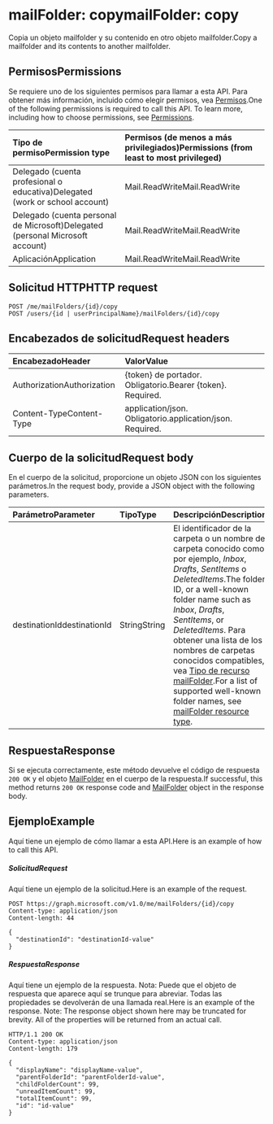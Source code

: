 # <a name="mailfolder-copy"></a><span data-ttu-id="fbe18-101">mailFolder: copy</span><span class="sxs-lookup"><span data-stu-id="fbe18-101">mailFolder: copy</span></span>

<span data-ttu-id="fbe18-102">Copia un objeto mailfolder y su contenido en otro objeto mailfolder.</span><span class="sxs-lookup"><span data-stu-id="fbe18-102">Copy a mailfolder and its contents to another mailfolder.</span></span>

## <a name="permissions"></a><span data-ttu-id="fbe18-103">Permisos</span><span class="sxs-lookup"><span data-stu-id="fbe18-103">Permissions</span></span>
<span data-ttu-id="fbe18-p101">Se requiere uno de los siguientes permisos para llamar a esta API. Para obtener más información, incluido cómo elegir permisos, vea [Permisos](../../../concepts/permissions_reference.md).</span><span class="sxs-lookup"><span data-stu-id="fbe18-p101">One of the following permissions is required to call this API. To learn more, including how to choose permissions, see [Permissions](../../../concepts/permissions_reference.md).</span></span>

|<span data-ttu-id="fbe18-106">Tipo de permiso</span><span class="sxs-lookup"><span data-stu-id="fbe18-106">Permission type</span></span>      | <span data-ttu-id="fbe18-107">Permisos (de menos a más privilegiados)</span><span class="sxs-lookup"><span data-stu-id="fbe18-107">Permissions (from least to most privileged)</span></span>              |
|:--------------------|:---------------------------------------------------------|
|<span data-ttu-id="fbe18-108">Delegado (cuenta profesional o educativa)</span><span class="sxs-lookup"><span data-stu-id="fbe18-108">Delegated (work or school account)</span></span> | <span data-ttu-id="fbe18-109">Mail.ReadWrite</span><span class="sxs-lookup"><span data-stu-id="fbe18-109">Mail.ReadWrite</span></span>    |
|<span data-ttu-id="fbe18-110">Delegado (cuenta personal de Microsoft)</span><span class="sxs-lookup"><span data-stu-id="fbe18-110">Delegated (personal Microsoft account)</span></span> | <span data-ttu-id="fbe18-111">Mail.ReadWrite</span><span class="sxs-lookup"><span data-stu-id="fbe18-111">Mail.ReadWrite</span></span>    |
|<span data-ttu-id="fbe18-112">Aplicación</span><span class="sxs-lookup"><span data-stu-id="fbe18-112">Application</span></span> | <span data-ttu-id="fbe18-113">Mail.ReadWrite</span><span class="sxs-lookup"><span data-stu-id="fbe18-113">Mail.ReadWrite</span></span> |

## <a name="http-request"></a><span data-ttu-id="fbe18-114">Solicitud HTTP</span><span class="sxs-lookup"><span data-stu-id="fbe18-114">HTTP request</span></span>
<!-- { "blockType": "ignored" } -->
```http
POST /me/mailFolders/{id}/copy
POST /users/{id | userPrincipalName}/mailFolders/{id}/copy
```
## <a name="request-headers"></a><span data-ttu-id="fbe18-115">Encabezados de solicitud</span><span class="sxs-lookup"><span data-stu-id="fbe18-115">Request headers</span></span>
| <span data-ttu-id="fbe18-116">Encabezado</span><span class="sxs-lookup"><span data-stu-id="fbe18-116">Header</span></span>       | <span data-ttu-id="fbe18-117">Valor</span><span class="sxs-lookup"><span data-stu-id="fbe18-117">Value</span></span> |
|:---------------|:--------|
| <span data-ttu-id="fbe18-118">Authorization</span><span class="sxs-lookup"><span data-stu-id="fbe18-118">Authorization</span></span>  | <span data-ttu-id="fbe18-p102">{token} de portador. Obligatorio.</span><span class="sxs-lookup"><span data-stu-id="fbe18-p102">Bearer {token}. Required.</span></span>  |
| <span data-ttu-id="fbe18-121">Content-Type</span><span class="sxs-lookup"><span data-stu-id="fbe18-121">Content-Type</span></span>  | <span data-ttu-id="fbe18-p103">application/json. Obligatorio.</span><span class="sxs-lookup"><span data-stu-id="fbe18-p103">application/json. Required.</span></span>  |

## <a name="request-body"></a><span data-ttu-id="fbe18-124">Cuerpo de la solicitud</span><span class="sxs-lookup"><span data-stu-id="fbe18-124">Request body</span></span>
<span data-ttu-id="fbe18-125">En el cuerpo de la solicitud, proporcione un objeto JSON con los siguientes parámetros.</span><span class="sxs-lookup"><span data-stu-id="fbe18-125">In the request body, provide a JSON object with the following parameters.</span></span>

| <span data-ttu-id="fbe18-126">Parámetro</span><span class="sxs-lookup"><span data-stu-id="fbe18-126">Parameter</span></span>    | <span data-ttu-id="fbe18-127">Tipo</span><span class="sxs-lookup"><span data-stu-id="fbe18-127">Type</span></span>   |<span data-ttu-id="fbe18-128">Descripción</span><span class="sxs-lookup"><span data-stu-id="fbe18-128">Description</span></span>|
|:---------------|:--------|:----------|
|<span data-ttu-id="fbe18-129">destinationId</span><span class="sxs-lookup"><span data-stu-id="fbe18-129">destinationId</span></span>|<span data-ttu-id="fbe18-130">String</span><span class="sxs-lookup"><span data-stu-id="fbe18-130">String</span></span>|<span data-ttu-id="fbe18-131">El identificador de la carpeta o un nombre de carpeta conocido como, por ejemplo, *Inbox*, *Drafts*, *SentItems* o *DeletedItems*.</span><span class="sxs-lookup"><span data-stu-id="fbe18-131">The folder ID, or a well-known folder name such as *Inbox*, *Drafts*, *SentItems*, or *DeletedItems*.</span></span> <span data-ttu-id="fbe18-132">Para obtener una lista de los nombres de carpetas conocidos compatibles, vea [Tipo de recurso mailFolder](../resources/mailfolder.md).</span><span class="sxs-lookup"><span data-stu-id="fbe18-132">For a list of supported well-known folder names, see [mailFolder resource type](../resources/mailfolder.md).</span></span>|

## <a name="response"></a><span data-ttu-id="fbe18-133">Respuesta</span><span class="sxs-lookup"><span data-stu-id="fbe18-133">Response</span></span>

<span data-ttu-id="fbe18-134">Si se ejecuta correctamente, este método devuelve el código de respuesta `200 OK` y el objeto [MailFolder](../resources/mailfolder.md) en el cuerpo de la respuesta.</span><span class="sxs-lookup"><span data-stu-id="fbe18-134">If successful, this method returns `200 OK` response code and [MailFolder](../resources/mailfolder.md) object in the response body.</span></span>

## <a name="example"></a><span data-ttu-id="fbe18-135">Ejemplo</span><span class="sxs-lookup"><span data-stu-id="fbe18-135">Example</span></span>
<span data-ttu-id="fbe18-136">Aquí tiene un ejemplo de cómo llamar a esta API.</span><span class="sxs-lookup"><span data-stu-id="fbe18-136">Here is an example of how to call this API.</span></span>
##### <a name="request"></a><span data-ttu-id="fbe18-137">Solicitud</span><span class="sxs-lookup"><span data-stu-id="fbe18-137">Request</span></span>
<span data-ttu-id="fbe18-138">Aquí tiene un ejemplo de la solicitud.</span><span class="sxs-lookup"><span data-stu-id="fbe18-138">Here is an example of the request.</span></span>
<!-- {
  "blockType": "request",
  "name": "mailfolder_copy"
}-->
```http
POST https://graph.microsoft.com/v1.0/me/mailFolders/{id}/copy
Content-type: application/json
Content-length: 44

{
  "destinationId": "destinationId-value"
}
```

##### <a name="response"></a><span data-ttu-id="fbe18-139">Respuesta</span><span class="sxs-lookup"><span data-stu-id="fbe18-139">Response</span></span>
<span data-ttu-id="fbe18-p105">Aquí tiene un ejemplo de la respuesta. Nota: Puede que el objeto de respuesta que aparece aquí se trunque para abreviar. Todas las propiedades se devolverán de una llamada real.</span><span class="sxs-lookup"><span data-stu-id="fbe18-p105">Here is an example of the response. Note: The response object shown here may be truncated for brevity. All of the properties will be returned from an actual call.</span></span>
<!-- {
  "blockType": "response",
  "truncated": true,
  "@odata.type": "microsoft.graph.mailFolder"
} -->
```http
HTTP/1.1 200 OK
Content-type: application/json
Content-length: 179

{
  "displayName": "displayName-value",
  "parentFolderId": "parentFolderId-value",
  "childFolderCount": 99,
  "unreadItemCount": 99,
  "totalItemCount": 99,
  "id": "id-value"
}
```

<!-- uuid: 8fcb5dbc-d5aa-4681-8e31-b001d5168d79
2015-10-25 14:57:30 UTC -->
<!-- {
  "type": "#page.annotation",
  "description": "mailFolder: copy",
  "keywords": "",
  "section": "documentation",
  "tocPath": ""
}-->
